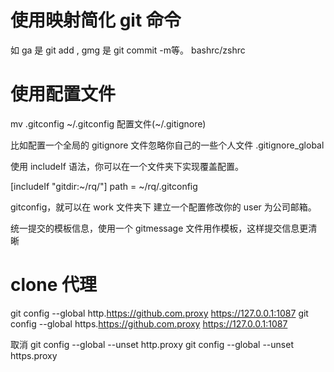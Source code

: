 # 使用映射简化 git 命令
如 ga 是 git add , gmg 是 git commit -m等。
bashrc/zshrc

# 使用配置文件
mv .gitconfig ~/.gitconfig
配置文件(~/.gitignore)

比如配置一个全局的 gitignore 文件忽略你自己的一些个人文件 .gitignore_global

使用 includeIf 语法，你可以在一个文件夹下实现覆盖配置。

[includeIf "gitdir:~/rq/"]
        path = ~/rq/.gitconfig

        
gitconfig，就可以在 work 文件夹下 建立一个配置修改你的 user 为公司邮箱。

统一提交的模板信息，使用一个 gitmessage 文件用作模板，这样提交信息更清晰

# clone 代理
git config --global http.https://github.com.proxy https://127.0.0.1:1087
git config --global https.https://github.com.proxy https://127.0.0.1:1087

取消
git config --global --unset http.proxy
git config --global --unset https.proxy

